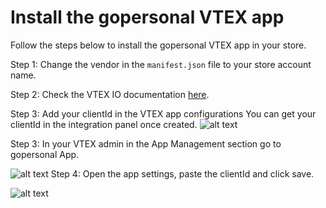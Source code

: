 
# Install the gopersonal VTEX app
Follow the steps below to install the gopersonal VTEX app in your store.

Step 1: Change the vendor in the `manifest.json` file to your store account name.

Step 2: Check the VTEX IO documentation [here](https://developers.vtex.com/docs/guides/vtex-io-documentation-publishing-an-app).

Step 3: Add your clientId in the VTEX app configurations You can get your clientId in the integration panel once created.
![alt text](https://gs-prod-public.goshops.ai/uploads/2025/01/0caf5b29-e1c4-4ff2-9e3f-a7c9b810b2ad.webp)

Step 3: In your VTEX admin in the App Management section go to gopersonal App.

![alt text](https://gs-prod-public.goshops.ai/uploads/2025/01/43d89425-143f-46c7-a088-e17166c9a41d.webp)
Step 4: Open the app settings, paste the clientId and click save.

![alt text](https://gs-prod-public.goshops.ai/uploads/2025/01/ec8d0539-a709-4881-85a4-badac0e92592.webp)
